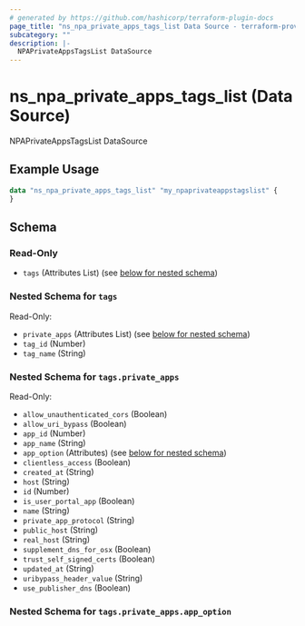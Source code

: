 ```yaml
---
# generated by https://github.com/hashicorp/terraform-plugin-docs
page_title: "ns_npa_private_apps_tags_list Data Source - terraform-provider-ns"
subcategory: ""
description: |-
  NPAPrivateAppsTagsList DataSource
---
```


# ns_npa_private_apps_tags_list (Data Source)

NPAPrivateAppsTagsList DataSource

## Example Usage

```terraform
data "ns_npa_private_apps_tags_list" "my_npaprivateappstagslist" {
}
```

<!-- schema generated by tfplugindocs -->
## Schema

### Read-Only

- `tags` (Attributes List) (see [below for nested schema](#nestedatt--tags))

<a id="nestedatt--tags"></a>
### Nested Schema for `tags`

Read-Only:

- `private_apps` (Attributes List) (see [below for nested schema](#nestedatt--tags--private_apps))
- `tag_id` (Number)
- `tag_name` (String)

<a id="nestedatt--tags--private_apps"></a>
### Nested Schema for `tags.private_apps`

Read-Only:

- `allow_unauthenticated_cors` (Boolean)
- `allow_uri_bypass` (Boolean)
- `app_id` (Number)
- `app_name` (String)
- `app_option` (Attributes) (see [below for nested schema](#nestedatt--tags--private_apps--app_option))
- `clientless_access` (Boolean)
- `created_at` (String)
- `host` (String)
- `id` (Number)
- `is_user_portal_app` (Boolean)
- `name` (String)
- `private_app_protocol` (String)
- `public_host` (String)
- `real_host` (String)
- `supplement_dns_for_osx` (Boolean)
- `trust_self_signed_certs` (Boolean)
- `updated_at` (String)
- `uribypass_header_value` (String)
- `use_publisher_dns` (Boolean)

<a id="nestedatt--tags--private_apps--app_option"></a>
### Nested Schema for `tags.private_apps.app_option`
